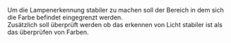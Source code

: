 Um die Lampenerkennung stabiler zu machen soll der Bereich in dem sich die Farbe befindet eingegrenzt werden.   
Zusätzlich soll überprüft werden ob das erkennen von Licht stabiler ist als das überprüfen von Farben.
